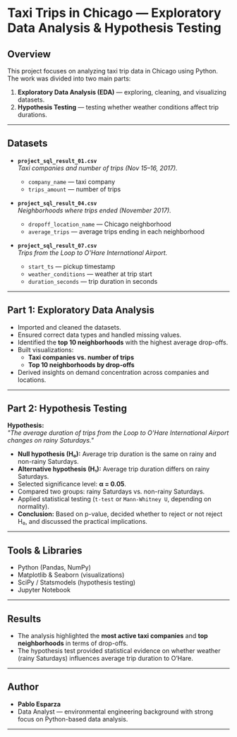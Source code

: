# Taxi Trips in Chicago — Exploratory Data Analysis & Hypothesis Testing

## Overview
This project focuses on analyzing taxi trip data in Chicago using Python.  
The work was divided into two main parts:
1. **Exploratory Data Analysis (EDA)** — exploring, cleaning, and visualizing datasets.  
2. **Hypothesis Testing** — testing whether weather conditions affect trip durations.

---

## Datasets
- **`project_sql_result_01.csv`**  
  *Taxi companies and number of trips (Nov 15–16, 2017).*  
  - `company_name` — taxi company  
  - `trips_amount` — number of trips  

- **`project_sql_result_04.csv`**  
  *Neighborhoods where trips ended (November 2017).*  
  - `dropoff_location_name` — Chicago neighborhood  
  - `average_trips` — average trips ending in each neighborhood  

- **`project_sql_result_07.csv`**  
  *Trips from the Loop to O'Hare International Airport.*  
  - `start_ts` — pickup timestamp  
  - `weather_conditions` — weather at trip start  
  - `duration_seconds` — trip duration in seconds  

---

## Part 1: Exploratory Data Analysis
- Imported and cleaned the datasets.  
- Ensured correct data types and handled missing values.  
- Identified the **top 10 neighborhoods** with the highest average drop-offs.  
- Built visualizations:  
  - **Taxi companies vs. number of trips**  
  - **Top 10 neighborhoods by drop-offs**  
- Derived insights on demand concentration across companies and locations.  

---

## Part 2: Hypothesis Testing
**Hypothesis:**  
*"The average duration of trips from the Loop to O'Hare International Airport changes on rainy Saturdays."*

- **Null hypothesis (H₀):** Average trip duration is the same on rainy and non-rainy Saturdays.  
- **Alternative hypothesis (H₁):** Average trip duration differs on rainy Saturdays.  
- Selected significance level: **α = 0.05**.  
- Compared two groups: rainy Saturdays vs. non-rainy Saturdays.  
- Applied statistical testing (`t-test` or `Mann-Whitney U`, depending on normality).  
- **Conclusion:** Based on p-value, decided whether to reject or not reject H₀, and discussed the practical implications.  

---

## Tools & Libraries
- Python (Pandas, NumPy)  
- Matplotlib & Seaborn (visualizations)  
- SciPy / Statsmodels (hypothesis testing)  
- Jupyter Notebook  

---

## Results
- The analysis highlighted the **most active taxi companies** and **top neighborhoods** in terms of drop-offs.  
- The hypothesis test provided statistical evidence on whether weather (rainy Saturdays) influences average trip duration to O’Hare.  

---

## Author
- **Pablo Esparza**  
- Data Analyst — environmental engineering background with strong focus on Python-based data analysis.  

---

